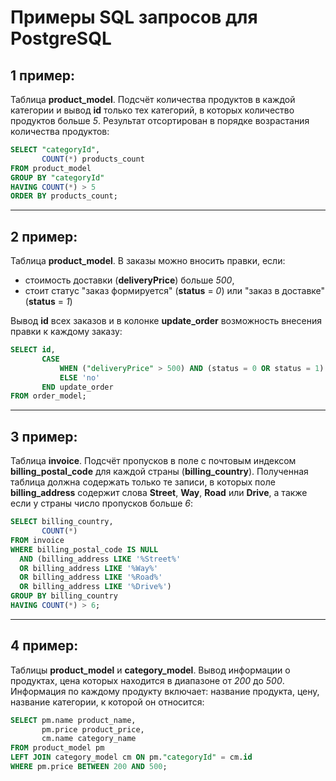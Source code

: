 # Примеры SQL запросов для PostgreSQL

## 1 пример:
Таблица **product_model**.
Подсчёт количества продуктов в каждой категории и вывод **id** только тех категорий, в которых количество продуктов больше *5*. Результат отсортирован в порядке возрастания количества продуктов:

```sql
SELECT "categoryId",
       COUNT(*) products_count
FROM product_model
GROUP BY "categoryId"
HAVING COUNT(*) > 5
ORDER BY products_count;
```

---

## 2 пример:
Таблица **product_model**.
В заказы можно вносить правки, если:
- стоимость доставки (**deliveryPrice**) больше *500*,
- стоит статус "заказ формируется" (**status** = *0*) или "заказ в доставке" (**status** = *1*)

Вывод **id** всех заказов и в колонке **update_order** возможность внесения правки к каждому заказу:

```sql
SELECT id,
       CASE
           WHEN ("deliveryPrice" > 500) AND (status = 0 OR status = 1) THEN 'yes'
           ELSE 'no'
       END update_order
FROM order_model;
```

---

## 3 пример:
Таблица **invoice**.
Подсчёт пропусков в поле с почтовым индексом **billing_postal_code** для каждой страны (**billing_country**). Полученная таблица должна содержать только те записи, в которых поле **billing_address** содержит слова **Street**, **Way**, **Road** или **Drive**, а также если у страны число пропусков больше *6*:

```sql
SELECT billing_country,
       COUNT(*)
FROM invoice
WHERE billing_postal_code IS NULL
  AND (billing_address LIKE '%Street%'
  OR billing_address LIKE '%Way%'
  OR billing_address LIKE '%Road%'
  OR billing_address LIKE '%Drive%')
GROUP BY billing_country
HAVING COUNT(*) > 6;
```

---

## 4 пример:
Таблицы **product_model** и **category_model**.
Вывод информации о продуктах, цена которых находится в диапазоне от *200* до *500*. Информация по каждому продукту включает: название продукта, цену, название категории, к которой он относится:

```sql
SELECT pm.name product_name,
       pm.price product_price,
       cm.name category_name
FROM product_model pm
LEFT JOIN category_model cm ON pm."categoryId" = cm.id
WHERE pm.price BETWEEN 200 AND 500;
```